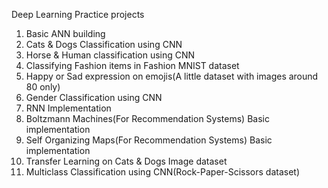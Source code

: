 Deep Learning Practice projects
1. Basic ANN building
2. Cats & Dogs Classification using CNN
3. Horse & Human classification using CNN
4. Classifying Fashion items in Fashion MNIST dataset
5. Happy or Sad expression on emojis(A little dataset with images around 80 only)
6. Gender Classification using CNN
7. RNN Implementation
8. Boltzmann Machines(For Recommendation Systems) Basic implementation
9. Self Organizing Maps(For Recommendation Systems) Basic implementation
10. Transfer Learning on Cats & Dogs Image dataset
11. Multiclass Classification using CNN(Rock-Paper-Scissors dataset)
